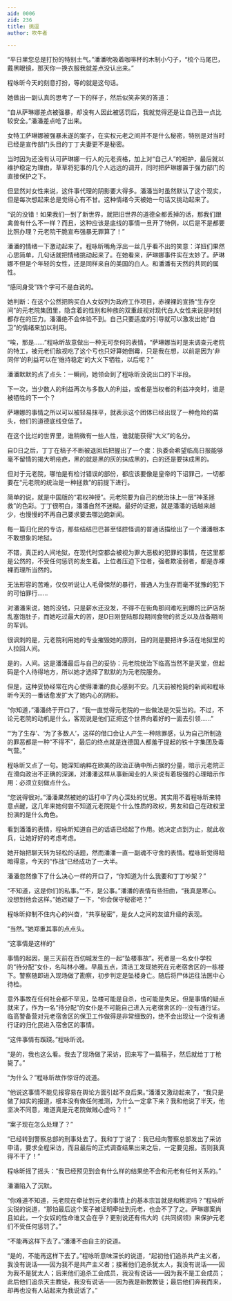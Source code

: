 ```yaml
---
aid: 0006
zid: 236
title: 挑逗
author: 吹牛者

---
```




  “平日里您总是打扮的特别土气。”潘潘吮吸着咖啡杯的木制小勺子，“梳个马尾巴，戴黑眼镜，那天你一换衣服我就差点没认出来。”

  程咏昕今天的刻意打扮，等的就是这句话。

  她做出一副认真的思考了一下的样子，然后似笑非笑的答道：

  “自从萨琳娜差点被强暴，却没有人因此被惩罚后，我就觉得还是让自己丑一点比较安全。”潘潘差点呛了出来。

  女特工萨琳娜被强暴未遂的案子，在实权元老之间并不是什么秘密，特别是对当时已经是宣传部门头目的丁丁夫妻更不是秘密。

  当时因为还没有认可萨琳娜一行人的元老资格，加上对“自己人”的袒护，最后就以维护稳定为理由，草草将犯事的几个人远远的调开，同时把萨琳娜置于强力部门的直接保护之下。

  但显然对女性来说，这件事代理的阴影要大得多。潘潘当时虽然默认了这个现实，但是每次想起来总是觉得心有不甘。这种情绪今天被她一句话又挑动起来了。

  “说的没错！如果我们一到了新世界，就把旧世界的道德全都丢掉的话，那我们跟禽兽有什么不一样？而且，这种应该是底线的事情一旦开了特例，以后是不是都要比照办理？元老院干脆宣布强暴无罪算了！”

  潘潘的情绪一下激动起来了。程咏昕嘴角浮出一丝几乎看不出的笑意：洋妞们果然心思简单，几句话就把情绪挑动起来了。在她看来，萨琳娜事件实在太妙了。萨琳娜不但是个年轻的女性，还是同样来自的美国的白人。和潘潘有天然的共同的属性。

  “感同身受”四个字可不是白说的。

  她判断：在这个公然把购买白人女奴列为政府工作项目，赤裸裸的宣扬“生存空间”的元老院集团里，隐含着的性别和种族的双重歧视对现代白人女性来说是时刻都存在的压力。潘潘绝不会体验不到。自己只要适度的引导就可以激发出她“自卫”的情绪来加以利用。

  “唉，那是……”程咏昕故意做出一种无可奈何的表情，“萨琳娜当时是来调查元老院的特工，被元老们敌视吃了这个亏也只好算她倒霉，只是我在想，以前是因为‘非同伴’的利益可以在‘维持稳定’的大义下牺牲，以后呢？”

  潘潘默默的点了点头：一瞬间，她领会到了程咏昕没说出口的下半段。

  下一次，当少数人的利益再次与多数人的利益，或者是当权者的利益冲突时，谁是被牺牲的下一个？

  萨琳娜的事情之所以可以被轻易抹平，就表示这个团体已经出现了一种危险的苗头，他们的道德底线变低了。

  在这个比烂的世界里，谁稍微有一些人性，谁就能获得“大义”的名分。

  自D日之后，丁丁在稿子不断被退回后把握出了一个度：执委会希望临高日报能够毫不留情的揭大明疮疤，黑的就是黑的灰的抹成黑的，白的还是要抹成黑的。

  但对于元老院，哪怕是有检讨错误的部份，都应该要像是皇帝的下诏罪己，一切都要在“元老院的统治是一种拯救”的前提下进行。

  简单的说，就是中国版的“君权神授”。元老院要为自己的统治抹上一层“神圣拯救”的色彩。丁丁很明白，潘潘自然不迷糊。最好的证据，就是潘潘的话越来越少，也慢慢的不再自己要求要去哪边跑新闻。

  每一篇归化民的专访，那些结结巴巴甚至怪腔怪调的普通话描绘出了一个潘潘根本不敢想象的地狱。

  不错，真正的人间地狱，在现代时空都会被视为罪大恶极的犯罪的事情，在这里都是公然的，不受任何惩罚的发生着。上位者压迫下位者，强者欺凌弱者，都是赤裸裸而理所当然的。

  无法形容的苦难，仅仅听说让人毛骨悚然的暴行，普通人为生存而毫不犹豫的犯下的可怕罪行……

  对潘潘来说，她的没钱，只是薪水还没发，不得不在街角那间难吃到爆的比萨店胡乱塞饱肚子，而她吃过最大的苦，是D日刚登陆那段期间食物的贫乏以及战备期间的军训。

  很讽刺的是，元老院利用她的专业摧毁她的原则，目的则是要把许多活在地狱里的人拉回人间。

  是的，人间。这是潘潘最后与自己的妥协：元老院统治下临高当然不是天堂，但起码是个人待得地方，所以她才选择了默默的为元老院服务。

  但是，这种妥协经常在内心使得潘潘的良心感到不安。几天前被枪毙的新闻和程咏昕今天的一番话愈发扩大了她内心的阴影。

  “你知道，”潘潘终于开口了，“我一直觉得元老院的一些做法是欠妥当的。不过，不论元老院的动机是什么，客观说是他们正把这个世界向着好的一面去引领……”

  “‘为了生存’、‘为了多数人’，这样的借口会让人产生一种除罪感，认为自己所制造的罪恶都是一种“不得不”，最后的终点就是连德国人都羞于提起的铁十字集团及毒气营。”

  程咏昕又点了一句。她深知纳粹在欧美的政治正确中所占据的分量，暗示元老院正在滑向政治不正确的深渊，对潘潘这样从事新闻业的人来说有着极强的心理暗示作用：必须立刻做点什么。

  “您说得很对。”潘潘果然被她的话打中了内心深处的忧思。其实用不着程咏昕来特意点醒，这几年来她何尝不知道元老院是个什么性质的政权，男友和自己在政权里扮演的是什么角色。

  看到潘潘的表情，程咏昕知道自己的话语已经起了作用。她决定点到为止，就此收兵，让她好好的考虑考虑。

  她开始把聊天转为轻松的话题，然而潘潘一直一副魂不守舍的表情。程咏昕觉得暗暗得意，今天的“作战”已经成功了一大半。

  潘潘忽然像下了什么决心一样的开口了，“你知道为什么我要和丁丁吵架？”

  “不知道，这是你们的私事。”“不，是公事。”潘潘的表情有些扭曲，“我真是寒心。没想到他会这样。”她迟疑了一下，“你会保守秘密吧？”

  程咏昕抑制不住内心的兴奋，“共享秘密”，是女人之间的友谊升级的表现。

  “当然。”她郑重其事的点点头。

  “这事情是这样的”

  事情的起因，是三天前在百仞城发生的一起“坠楼事故”。死者是一名女仆学校的“待分配”女仆，名叫林小雅。早晨五点，清洁工发现她死在元老宿舍区的一栋楼下。警察随即进入现场做了勘察，初步判定是坠楼身亡。随后将尸体运往法医中心待检。

  意外事故在任何社会都不罕见，坠楼可能是自杀，也可能是失足。但是事情的疑点就来了，作为一名“待分配”的女仆是不可能自己进入元老宿舍区的--没有通行证。临高警备营对元老宿舍区的保卫工作做得是非常细致的，绝不会出现让一个没有通行证的归化民进入宿舍区的事情。

  “这件事情有蹊跷。”程咏昕说。

  “是的，我也这么看。我去了现场做了采访，回来写了一篇稿子，然后就给丁丁枪毙了。”

  “为什么？”程咏昕故作惊讶的说道。

  “他说这事情不能见报容易在舆论方面引起不良后果。”潘潘又激动起来了，“我只是做了如实的报道，根本没有做任何推测，为什么一定拿下来？我和他说了半天，他坚决不同意，难道真是元老院做贼心虚吗？！”

  “案子现在怎么处理了？”

  “已经转到警察总部的刑事处去了。我和丁丁说了：我已经向警察总部发出了采访申请，要求全程采访，而且最后的正式调查结果出来之后，一定要见报。否则我真得不干了！”

  程咏昕摇了摇头：“我已经预见到会有什么样的结果绝不会和元老有任何关系的。”

  潘潘陷入了沉默。

  “你难道不知道，元老院在牵扯到元老的事情上的基本宗旨就是和稀泥吗？”程咏昕尖锐的说道，“那怕最后这个案子被证明牵扯到元老，也会不了了之。萨琳娜案尚且如此，一个女奴的性命谁又会在乎？更别说还有伟大的《共同纲领》来保护元老们不受任何惩罚了。”

  “不能再这样下去了。”潘潘不由自主的说道。

  “是的，不能再这样下去了。”程咏昕意味深长的说道，“起初他们追杀共产主义者，我没有说话——因为我不是共产主义者；接著他们追杀犹太人，我没有说话——因为我不是犹太人；后来他们追杀工会成员，我没有说话——因为我不是工会成员；此后他们追杀天主教徒，我没有说话——因为我是新教教徒；最后他们奔我而来，却再也没有人站起来为我说话了。”



